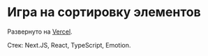 # Игра на сортировку элементов

Развернуто на [Vercel](https://sirius-future-beta.vercel.app/).

Стек: Next.JS, React, TypeScript, Emotion.
